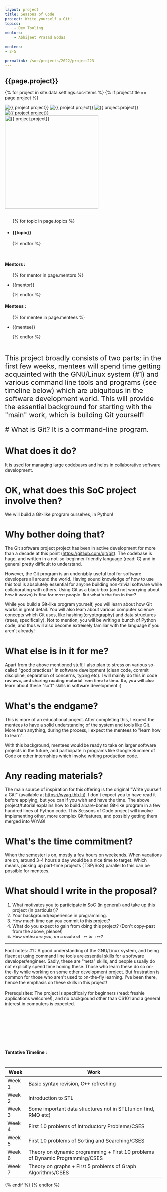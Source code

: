 ```yaml
---
layout: project
title: Seasons of Code
project: Write yourself a Git!
topics:
    - Dev Tooling
mentors:
    - Abhijeet Prasad Bodas
    
mentees:
- 2-5  
    
permalink: /soc/projects/2022/project223
---
```


<h2 class="display1 m-3 p-3 text-center project-title">{{page.project}}</h2>

{% for project in site.data.settings.soc-items %}
{% if project.title == page.project %}

<div class ="img-soc d-block"> 
    <img src="{{ site.baseurl }}/{{ project.image }}" alt="{{ project.project}}" class="image-1">
    <img src="{{ site.baseurl }}/{{ project.image }}" alt="{{ project.project}}" class="image-2">
    <img src="{{ site.baseurl }}/{{ project.image }}" alt="{{ project.project}}" class="image-3">
    <img src="{{ site.baseurl }}/{{ project.image }}" alt="{{ project.project}}" class="image-4">
</div>
<div class = "mobile-img-soc">
  <img src="{{ site.baseurl }}/{{ project.image }}"  width = "300" height="300" alt="{{ project.project}}" class="border rounded">
  </div>
<div >
    <br>
    <ul>
        {% for topic in page.topics %}
        <li><h4 class="text-primary text-center topics">{{topic}}</h4></li>
        {% endfor %}
    </ul>
    <br>
    <h4 class="display3  ">Mentors :</h4> 
    <ul>
        {% for mentor in page.mentors %}
        <li><p class="lead">{{mentor}}</p></li>
        {% endfor %}
    </ul>
    <h4 class="display3  ">Mentees :</h4> 
    <ul>
        {% for mentee in page.mentees %}
        <li><p class="lead">{{mentee}}</p></li>
        {% endfor %}
    </ul>
</div>
<div style = "margin-bottom: 140px">
    <p class="display3 project-desc" style = "font-size:22px;" >
        <br>
            This project broadly consists of two parts; in the first few weeks, mentees will spend time getting acquainted with the GNU/Linux system (#1) and various command line tools and programs (see timeline below) which are ubiquitous in the software development world. This will provide the essential background for starting with the "main" work, which is building Git yourself!
            </p>
             <p class="display3" style = "font-size:22px;" >
            # What is Git?
It is a command-line program.

# What does it do?
It is used for managing large codebases and helps in collaborative software development.

# OK, what does this SoC project involve then?
We will build a Git-like program ourselves, in Python!

# Why bother doing that?
The Git software project project has been in active development for more than a decade at this point (https://github.com/git/git). The codebase is huge, and written in a not-so-beginner-friendly language (read: C) and in general pretty difficult to understand.

However, the Git program is an undeniably useful tool for software developers all around the world. Having sound knowledge of how to use this tool is absolutely essential for anyone building non-trivial software while collaborating with others. Using Git as a black-box (and not worrying about how it works) is fine for most people. But what's the fun in that?

While you build a Git-like program yourself, you will learn about how Git works in great detail. You will also learn about various computer science concepts which Git uses, like hashing (cryptography) and data structures (trees, specifically). Not to mention, you will be writing a bunch of Python code, and thus will also become extremely familiar with the language if you aren't already!

# What else is in it for me?
Apart from the above mentioned stuff, I also plan to stress on various so-called "good practices" in software development (clean code, commit discipline, separation of concerns, typing etc). I will mainly do this in code reviews, and sharing reading material from time to time. So, you will also learn about these "soft" skills in software development :)

# What's the endgame?
This is more of an educational project. After completing this, I expect the mentees to have a solid understanding of the system and tools like Git. More than anything, during the process, I expect the mentees to "learn how to learn".

With this background, mentees would be ready to take on larger software projects in the future, and participate in programs like Google Summer of Code or other internships which involve writing production code.

# Any reading materials?
The main source of inspiration for this offering is the original "Write yourself a Git!" (available at https://wyag.thb.lt/). I don't expect you to have read it before applying, but you can if you wish and have the time.
The above project/tutorial explains how to build a bare-bones Git-like program in a few hundred lines of Python code. This Seasons of Code project will involve implementing other, more complex Git features, and possibly getting them merged into WYAG!

# What's the time commitment?
When the semester is on, mostly a few hours on weekends. When vacations are on, around 3-4 hours a day would be a nice time to target. Which means, picking up part-time projects (ITSP/SoS) parallel to this can be possible for mentees.

# What should I write in the proposal?
1. What motivates you to participate in SoC (in general) and take up this project (in particular)?
2. Your background/experience in programming.
3. How much time can you commit to this project?
4. What do you expect to gain from doing this project? (Don't copy-past from the above, please!)
5. How enthu are you, on a scale of -∞ to +∞?

---
Foot notes:
#1 : A good understanding of the GNU/Linux system, and being fluent at using command line tools are essential skills for a software developer/engineer. Sadly, these are "meta" skills, and people usually do not explicitly spend time honing these. Those who learn these do so on-the-fly while working on some other development project. But frustration is common for those who aren't used to on-the-fly learning. I've been there, hence the emphasis on these skills in this project!
            <br><br>
            Prerequisites: The project is specifically for beginners (read: freshie applications welcome!), and no background other than CS101 and a general interest in computers is expected.
    </p>
</div>
<div class = "d-flex flex-wrap">
<div>
    <h4 class="display3" style="margin:0px 0px 40px 0px;">Tentative Timeline :</h4>
    <table class="table table-striped w-100">
    <thead>
        <tr>
        <th>Week</th>
        <th>Work</th>
        </tr>
    </thead>
    <tbody>
    <tr>
      <td >Week 1</td>
      <td>Basic syntax revision, C++ refreshing</td>
    </tr>
    <tr>
      <td>Week 2</td>
      <td>Introduction to STL</td>
    </tr>
    <tr>
      <td>Week 3</td>
      <td>Some important data structures not in STL(union find, RMQ etc)</td>
    </tr>
    <tr>
      <td>Week 4</td>
      <td>First 10 problems of Introductory Problems/CSES</td>
    </tr>
    <tr>
      <td>Week 5</td>
      <td>First 10 problems of Sorting and Searching/CSES</td>
    </tr>
    <tr>
      <td>Week 6</td>
      <td>Theory on dynamic programming + First 10 problems of Dynamic Programming/CSES</td>
    </tr>
    <tr>
      <td>Week 7</td>
      <td>Theory on graphs + First 5 problems of Graph Algorithms/CSES</td>
    </tr>
    </tbody>
    </table>
</div>
</div>
{% endif %}
{% endfor %}
